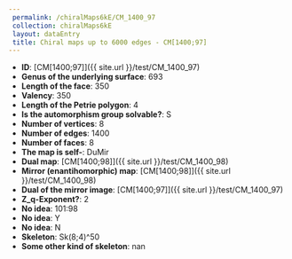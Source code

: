 ```yaml
--- 
 permalink: /chiralMaps6kE/CM_1400_97 
 collection: chiralMaps6kE
 layout: dataEntry
 title: Chiral maps up to 6000 edges - CM[1400;97]
---
```


- **ID**: [CM[1400;97]]({{ site.url }}/test/CM_1400_97)
- **Genus of the underlying surface**: 693
- **Length of the face**: 350
- **Valency**: 350
- **Length of the Petrie polygon**: 4
- **Is the automorphism group solvable?**: S
- **Number of vertices**: 8
- **Number of edges**: 1400
- **Number of faces**: 8
- **The map is self-**: DuMir
- **Dual map**: [CM[1400;98]]({{ site.url }}/test/CM_1400_98)
- **Mirror (enantihomorphic) map**: [CM[1400;98]]({{ site.url }}/test/CM_1400_98)
- **Dual of the mirror image**: [CM[1400;97]]({{ site.url }}/test/CM_1400_97)
- **Z_q-Exponent?**: 2
- **No idea**:  101:98
- **No idea**: Y
- **No idea**: N
- **Skeleton**: Sk(8;4)^50
- **Some other kind of skeleton**: nan
